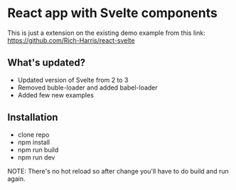 # React app with Svelte components

This is just a extension on the existing demo example from this link: https://github.com/Rich-Harris/react-svelte

## What's updated?

 - Updated version of Svelte from 2 to 3
 - Removed buble-loader  and added babel-loader
 - Added few new examples

## Installation

- clone repo
- npm install
- npm run build
- npm run dev

NOTE: There's no hot reload so after change you'll have to do build and run again.
